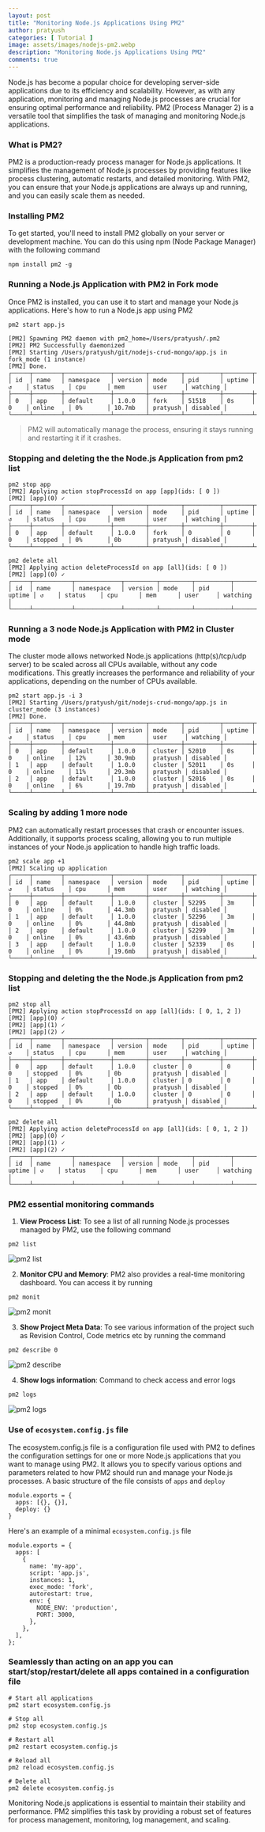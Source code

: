 ```yaml
---
layout: post
title: "Monitoring Node.js Applications Using PM2"
author: pratyush
categories: [ Tutorial ]
image: assets/images/nodejs-pm2.webp
description: "Monitoring Node.js Applications Using PM2"
comments: true
---
```


Node.js has become a popular choice for developing server-side applications due to its efficiency and scalability. However, as with any application, monitoring and managing Node.js processes are crucial for ensuring optimal performance and reliability. PM2 (Process Manager 2) is a versatile tool that simplifies the task of managing and monitoring Node.js applications.

### What is PM2?
PM2 is a production-ready process manager for Node.js applications. It simplifies the management of Node.js processes by providing features like process clustering, automatic restarts, and detailed monitoring. With PM2, you can ensure that your Node.js applications are always up and running, and you can easily scale them as needed.

### Installing PM2
To get started, you'll need to install PM2 globally on your server or development machine. You can do this using npm (Node Package Manager) with the following command
```
npm install pm2 -g
```

### Running a Node.js Application with PM2 in Fork mode
Once PM2 is installed, you can use it to start and manage your Node.js applications. Here's how to run a Node.js app using PM2
```
pm2 start app.js

[PM2] Spawning PM2 daemon with pm2_home=/Users/pratyush/.pm2
[PM2] PM2 Successfully daemonized
[PM2] Starting /Users/pratyush/git/nodejs-crud-mongo/app.js in fork_mode (1 instance)
[PM2] Done.
┌─────┬────────┬─────────────┬─────────┬─────────┬──────────┬────────┬──────┬───────────┬──────────┬──────────┬──────────┬──────────┐
│ id  │ name   │ namespace   │ version │ mode    │ pid      │ uptime │ ↺    │ status    │ cpu      │ mem      │ user     │ watching │
├─────┼────────┼─────────────┼─────────┼─────────┼──────────┼────────┼──────┼───────────┼──────────┼──────────┼──────────┼──────────┤
│ 0   │ app    │ default     │ 1.0.0   │ fork    │ 51518    │ 0s     │ 0    │ online    │ 0%       │ 10.7mb   │ pratyush │ disabled │
└─────┴────────┴─────────────┴─────────┴─────────┴──────────┴────────┴──────┴───────────┴──────────┴──────────┴──────────┴──────────┘
```
> PM2 will automatically manage the process, ensuring it stays running and restarting it if it crashes.

### Stopping and deleting the the Node.js Application from pm2 list
```
pm2 stop app
[PM2] Applying action stopProcessId on app [app](ids: [ 0 ])
[PM2] [app](0) ✓
┌─────┬────────┬─────────────┬─────────┬─────────┬──────────┬────────┬──────┬───────────┬──────────┬──────────┬──────────┬──────────┐
│ id  │ name   │ namespace   │ version │ mode    │ pid      │ uptime │ ↺    │ status    │ cpu      │ mem      │ user     │ watching │
├─────┼────────┼─────────────┼─────────┼─────────┼──────────┼────────┼──────┼───────────┼──────────┼──────────┼──────────┼──────────┤
│ 0   │ app    │ default     │ 1.0.0   │ fork    │ 0        │ 0      │ 0    │ stopped   │ 0%       │ 0b       │ pratyush │ disabled │
└─────┴────────┴─────────────┴─────────┴─────────┴──────────┴────────┴──────┴───────────┴──────────┴──────────┴──────────┴──────────┘

pm2 delete all
[PM2] Applying action deleteProcessId on app [all](ids: [ 0 ])
[PM2] [app](0) ✓
┌─────┬───────────┬─────────────┬─────────┬─────────┬──────────┬────────┬──────┬───────────┬──────────┬──────────┬──────────┬──────────┐
│ id  │ name      │ namespace   │ version │ mode    │ pid      │ uptime │ ↺    │ status    │ cpu      │ mem      │ user     │ watching │
└─────┴───────────┴─────────────┴─────────┴─────────┴──────────┴────────┴──────┴───────────┴──────────┴──────────┴──────────┴──────────┘
```

### Running a 3 node Node.js Application with PM2 in Cluster mode
The cluster mode allows networked Node.js applications (http(s)/tcp/udp server) to be scaled across all CPUs available, without any code modifications. This greatly increases the performance and reliability of your applications, depending on the number of CPUs available.
```
pm2 start app.js -i 3
[PM2] Starting /Users/pratyush/git/nodejs-crud-mongo/app.js in cluster_mode (3 instances)
[PM2] Done.
┌─────┬────────┬─────────────┬─────────┬─────────┬──────────┬────────┬──────┬───────────┬──────────┬──────────┬──────────┬──────────┐
│ id  │ name   │ namespace   │ version │ mode    │ pid      │ uptime │ ↺    │ status    │ cpu      │ mem      │ user     │ watching │
├─────┼────────┼─────────────┼─────────┼─────────┼──────────┼────────┼──────┼───────────┼──────────┼──────────┼──────────┼──────────┤
│ 0   │ app    │ default     │ 1.0.0   │ cluster │ 52010    │ 0s     │ 0    │ online    │ 12%      │ 30.9mb   │ pratyush │ disabled │
│ 1   │ app    │ default     │ 1.0.0   │ cluster │ 52011    │ 0s     │ 0    │ online    │ 11%      │ 29.3mb   │ pratyush │ disabled │
│ 2   │ app    │ default     │ 1.0.0   │ cluster │ 52016    │ 0s     │ 0    │ online    │ 6%       │ 19.7mb   │ pratyush │ disabled │
└─────┴────────┴─────────────┴─────────┴─────────┴──────────┴────────┴──────┴───────────┴──────────┴──────────┴──────────┴──────────┘
```

### Scaling by adding 1 more node
PM2 can automatically restart processes that crash or encounter issues. Additionally, it supports process scaling, allowing you to run multiple instances of your Node.js application to handle high traffic loads.
```
pm2 scale app +1
[PM2] Scaling up application
┌─────┬────────┬─────────────┬─────────┬─────────┬──────────┬────────┬──────┬───────────┬──────────┬──────────┬──────────┬──────────┐
│ id  │ name   │ namespace   │ version │ mode    │ pid      │ uptime │ ↺    │ status    │ cpu      │ mem      │ user     │ watching │
├─────┼────────┼─────────────┼─────────┼─────────┼──────────┼────────┼──────┼───────────┼──────────┼──────────┼──────────┼──────────┤
│ 0   │ app    │ default     │ 1.0.0   │ cluster │ 52295    │ 3m     │ 0    │ online    │ 0%       │ 44.3mb   │ pratyush │ disabled │
│ 1   │ app    │ default     │ 1.0.0   │ cluster │ 52296    │ 3m     │ 0    │ online    │ 0%       │ 44.8mb   │ pratyush │ disabled │
│ 2   │ app    │ default     │ 1.0.0   │ cluster │ 52299    │ 3m     │ 0    │ online    │ 0%       │ 43.6mb   │ pratyush │ disabled │
│ 3   │ app    │ default     │ 1.0.0   │ cluster │ 52339    │ 0s     │ 0    │ online    │ 0%       │ 19.6mb   │ pratyush │ disabled │
└─────┴────────┴─────────────┴─────────┴─────────┴──────────┴────────┴──────┴───────────┴──────────┴──────────┴──────────┴──────────┘
```

### Stopping and deleting the the Node.js Application from pm2 list
```
pm2 stop all 
[PM2] Applying action stopProcessId on app [all](ids: [ 0, 1, 2 ])
[PM2] [app](0) ✓
[PM2] [app](1) ✓
[PM2] [app](2) ✓
┌─────┬────────┬─────────────┬─────────┬─────────┬──────────┬────────┬──────┬───────────┬──────────┬──────────┬──────────┬──────────┐
│ id  │ name   │ namespace   │ version │ mode    │ pid      │ uptime │ ↺    │ status    │ cpu      │ mem      │ user     │ watching │
├─────┼────────┼─────────────┼─────────┼─────────┼──────────┼────────┼──────┼───────────┼──────────┼──────────┼──────────┼──────────┤
│ 0   │ app    │ default     │ 1.0.0   │ cluster │ 0        │ 0      │ 0    │ stopped   │ 0%       │ 0b       │ pratyush │ disabled │
│ 1   │ app    │ default     │ 1.0.0   │ cluster │ 0        │ 0      │ 0    │ stopped   │ 0%       │ 0b       │ pratyush │ disabled │
│ 2   │ app    │ default     │ 1.0.0   │ cluster │ 0        │ 0      │ 0    │ stopped   │ 0%       │ 0b       │ pratyush │ disabled │
└─────┴────────┴─────────────┴─────────┴─────────┴──────────┴────────┴──────┴───────────┴──────────┴──────────┴──────────┴──────────┘

pm2 delete all
[PM2] Applying action deleteProcessId on app [all](ids: [ 0, 1, 2 ])
[PM2] [app](0) ✓
[PM2] [app](1) ✓
[PM2] [app](2) ✓
┌─────┬───────────┬─────────────┬─────────┬─────────┬──────────┬────────┬──────┬───────────┬──────────┬──────────┬──────────┬──────────┐
│ id  │ name      │ namespace   │ version │ mode    │ pid      │ uptime │ ↺    │ status    │ cpu      │ mem      │ user     │ watching │
└─────┴───────────┴─────────────┴─────────┴─────────┴──────────┴────────┴──────┴───────────┴──────────┴──────────┴──────────┴──────────┘

```

### PM2 essential monitoring commands
1. **View Process List**: To see a list of all running Node.js processes managed by PM2, use the following command
```
pm2 list
```
![pm2 list](/assets/images/pm2-list.png)

2. **Monitor CPU and Memory**: PM2 also provides a real-time monitoring dashboard. You can access it by running
```
pm2 monit
```
![pm2 monit](/assets/images/pm2-monit.png)

3. **Show Project Meta Data**: To see various information of the project such as Revision Control, Code metrics etc by running the command
```
pm2 describe 0
```
![pm2 describe](/assets/images/pm2-describe.png)

4. **Show logs information**: Command to check access and error logs
```
pm2 logs
```
![pm2 logs](/assets/images/pm2-logs.jpeg)

### Use of `ecosystem.config.js` file
The ecosystem.config.js file is a configuration file used with PM2 to defines the configuration settings for one or more Node.js applications that you want to manage using PM2. It allows you to specify various options and parameters related to how PM2 should run and manage your Node.js processes. A basic structure of the file consists of `apps` and `deploy`

```
module.exports = {
  apps: [{}, {}],
  deploy: {}
}
```

Here's an example of a minimal `ecosystem.config.js` file
```
module.exports = {
  apps: [
    {
      name: 'my-app',
      script: 'app.js',
      instances: 1,
      exec_mode: 'fork',
      autorestart: true,
      env: {
        NODE_ENV: 'production',
        PORT: 3000,
      },
    },
  ],
};
```

### Seamlessly than acting on an app you can start/stop/restart/delete all apps contained in a configuration file
```
# Start all applications
pm2 start ecosystem.config.js

# Stop all
pm2 stop ecosystem.config.js

# Restart all
pm2 restart ecosystem.config.js

# Reload all
pm2 reload ecosystem.config.js

# Delete all
pm2 delete ecosystem.config.js
```

Monitoring Node.js applications is essential to maintain their stability and performance. PM2 simplifies this task by providing a robust set of features for process management, monitoring, log management, and scaling.